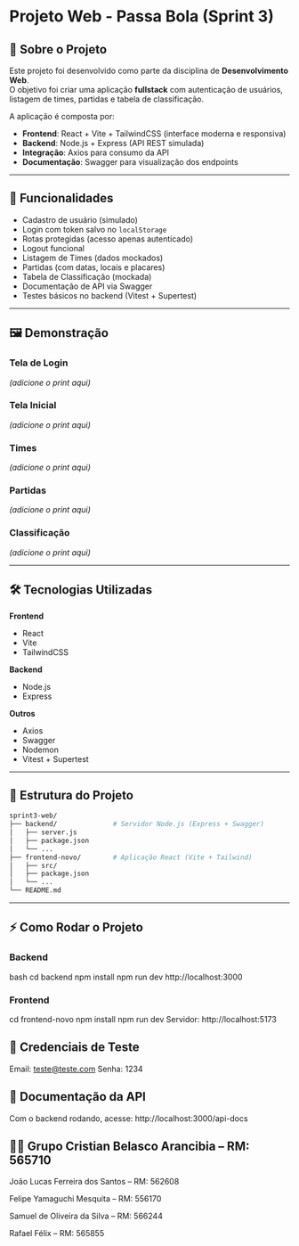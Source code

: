# Projeto Web - Passa Bola (Sprint 3)

## 📌 Sobre o Projeto
Este projeto foi desenvolvido como parte da disciplina de **Desenvolvimento Web**.  
O objetivo foi criar uma aplicação **fullstack** com autenticação de usuários, listagem de times, partidas e tabela de classificação.

A aplicação é composta por:
- **Frontend**: React + Vite + TailwindCSS (interface moderna e responsiva)  
- **Backend**: Node.js + Express (API REST simulada)  
- **Integração**: Axios para consumo da API  
- **Documentação**: Swagger para visualização dos endpoints  

---

## 🚀 Funcionalidades
- Cadastro de usuário (simulado)  
- Login com token salvo no `localStorage`  
- Rotas protegidas (acesso apenas autenticado)  
- Logout funcional  
- Listagem de Times (dados mockados)  
- Partidas (com datas, locais e placares)  
- Tabela de Classificação (mockada)  
- Documentação de API via Swagger  
- Testes básicos no backend (Vitest + Supertest)  

---

## 🖼️ Demonstração

### Tela de Login
*(adicione o print aqui)*

### Tela Inicial
*(adicione o print aqui)*

### Times
*(adicione o print aqui)*

### Partidas
*(adicione o print aqui)*

### Classificação
*(adicione o print aqui)*

---

## 🛠️ Tecnologias Utilizadas
**Frontend**  
- React  
- Vite  
- TailwindCSS  

**Backend**  
- Node.js  
- Express  

**Outros**  
- Axios  
- Swagger  
- Nodemon  
- Vitest + Supertest  

---

## 📂 Estrutura do Projeto
```bash
sprint3-web/
├── backend/              # Servidor Node.js (Express + Swagger)
│   ├── server.js
│   ├── package.json
│   └── ...
├── frontend-novo/        # Aplicação React (Vite + Tailwind)
│   ├── src/
│   ├── package.json
│   └── ...
└── README.md

```
---

## ⚡ Como Rodar o Projeto

### Backend
bash
cd backend
npm install
npm run dev
 http://localhost:3000

### Frontend
cd frontend-novo
npm install
npm run dev
Servidor: http://localhost:5173


## 🔑 Credenciais de Teste
Email: teste@teste.com
Senha: 1234


## 📘 Documentação da API

Com o backend rodando, acesse:
http://localhost:3000/api-docs

## 👨‍💻 Grupo Cristian Belasco Arancibia – RM: 565710

João Lucas Ferreira dos Santos – RM: 562608

Felipe Yamaguchi Mesquita – RM: 556170

Samuel de Oliveira da Silva – RM: 566244

Rafael Félix – RM: 565855

